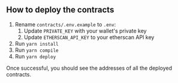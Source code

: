 ## How to deploy the contracts
1. Rename `contracts/.env.example` to `.env`:
    1. Update `PRIVATE_KEY` with your wallet's private key 
    2. Update `ETHERSCAN_API_KEY` to your etherscan API key
2. Run `yarn install`
3. Run `yarn compile`
4. Run `yarn deploy`

Once successful, you should see the addresses of all the deployed contracts.